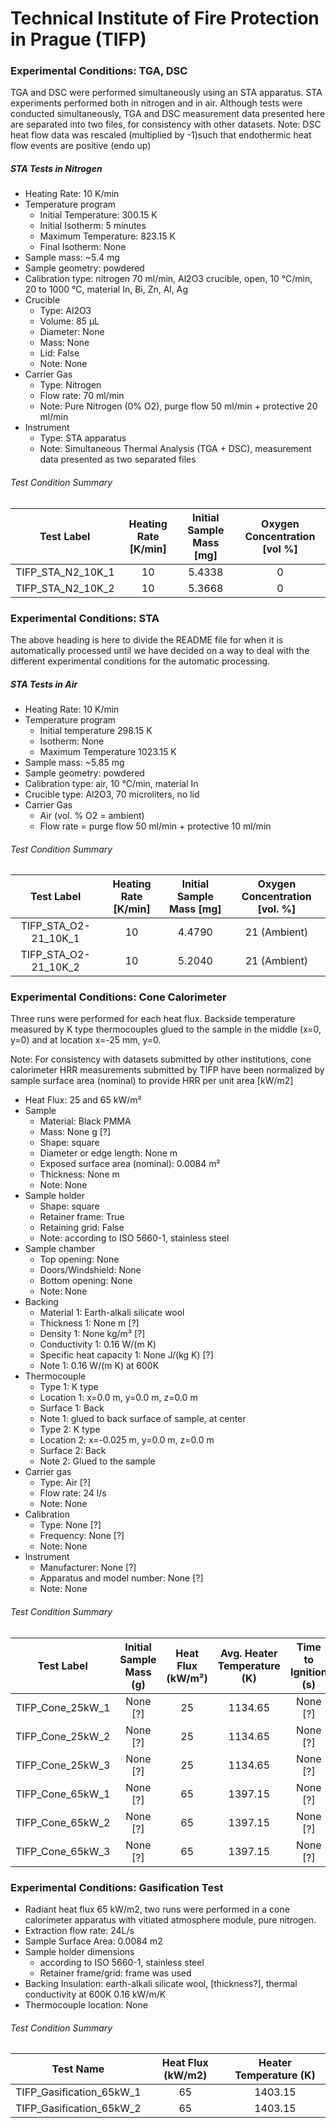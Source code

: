 # Technical Institute of Fire Protection in Prague (TIFP)

### Experimental Conditions: TGA, DSC
TGA and DSC were performed simultaneously using an STA apparatus.
STA experiments performed both in nitrogen and in air. Although tests were conducted simultaneously, TGA and DSC measurement data presented here are separated into two files, for consistency with other datasets.
Note: DSC heat flow data was rescaled (multiplied by -1)such that endothermic heat flow events are positive (endo up)

##### STA Tests in Nitrogen
* Heating Rate: 10 K/min
* Temperature program
  - Initial Temperature: 300.15 K
  - Initial Isotherm: 5 minutes
  - Maximum Temperature: 823.15 K
  - Final Isotherm: None
* Sample mass: ~5.4 mg
* Sample geometry: powdered
* Calibration type: nitrogen 70 ml/min, Al2O3 crucible, open, 10 °C/min, 20 to 1000 °C, material In, Bi, Zn, Al, Ag
* Crucible
  - Type: Al2O3
  - Volume: 85 µL
  - Diameter: None
  - Mass: None
  - Lid: False
  - Note: None
* Carrier Gas
  - Type: Nitrogen
  - Flow rate: 70 ml/min
  - Note: Pure Nitrogen (0% O2), purge flow 50 ml/min + protective 20 ml/min
* Instrument
  - Type: STA apparatus
  - Note: Simultaneous Thermal Analysis (TGA + DSC), measurement data presented as two separated files

###### Test Condition Summary

| Test Label | Heating Rate [K/min] | Initial Sample Mass [mg] | Oxygen Concentration [vol %] |
|:------:|:------:|:------:|:------:|
| TIFP\_STA\_N2\_10K\_1 | 10 | 5.4338| 0 |  
| TIFP\_STA\_N2\_10K\_2 | 10 | 5.3668| 0 |  

### Experimental Conditions: STA
The above heading is here to divide the README file for when it is automatically processed until we have decided on a way to deal with the different experimental conditions for the automatic processing.

##### STA Tests in Air
* Heating Rate: 10 K/min
* Temperature program
  - Initial temperature 298.15 K
  - Isotherm: None
  - Maximum Temperature 1023.15 K
* Sample mass: ~5.85 mg
* Sample geometry: powdered
* Calibration type: air,  10 °C/min, material In
* Crucible type: Al2O3, 70 microliters, no lid
* Carrier Gas
  - Air (vol. % O2 = ambient)
  - Flow rate = purge flow 50 ml/min + protective 10 ml/min

###### Test Condition Summary

| Test Label | Heating Rate [K/min] | Initial Sample Mass [mg] | Oxygen Concentration [vol. %] |
|:------:|:------:|:------:|:------:|
| TIFP\_STA\_O2-21\_10K\_1 | 10 | 4.4790 | 21 (Ambient) |  
| TIFP\_STA\_O2-21\_10K\_2 | 10 | 5.2040 | 21 (Ambient) |  



### Experimental Conditions: Cone Calorimeter
Three runs were performed for each heat flux. Backside temperature measured by K type thermocouples glued to the sample in the middle (x=0, y=0) and at location x=-25 mm, y=0.

Note: For consistency with datasets submitted by other institutions, cone calorimeter HRR measurements submitted by TIFP have been normalized by sample surface area (nominal) to provide HRR per unit area [kW/m2]


* Heat Flux: 25 and 65 kW/m²
* Sample
  - Material: Black PMMA
  - Mass: None g [?]
  - Shape: square
  - Diameter or edge length: None m
  - Exposed surface area (nominal): 0.0084 m²
  - Thickness: None m
  - Note: None
* Sample holder
  - Shape: square
  - Retainer frame: True
  - Retaining grid: False
  - Note: according to ISO 5660-1, stainless steel
* Sample chamber
  - Top opening: None
  - Doors/Windshield: None
  - Bottom opening: None
  - Note: None
* Backing
  - Material 1: Earth-alkali silicate wool
  - Thickness 1: None m [?]
  - Density 1: None kg/m³ [?]
  - Conductivity 1: 0.16 W/(m K)
  - Specific heat capacity 1: None J/(kg K) [?]
  - Note 1: 0.16 W/(m K) at 600K
* Thermocouple
  - Type 1: K type
  - Location 1: x=0.0 m, y=0.0 m, z=0.0 m
  - Surface 1: Back
  - Note 1: glued to back surface of sample, at center
  - Type 2: K type
  - Location 2: x=-0.025 m, y=0.0 m, z=0.0 m
  - Surface 2: Back
  - Note 2: Glued to the sample
* Carrier gas
  - Type: Air [?]
  - Flow rate: 24 l/s
  - Note: None
* Calibration
  - Type: None [?]
  - Frequency: None [?]
  - Note: None
* Instrument
  - Manufacturer: None [?]
  - Apparatus and model number: None [?]
  - Note: None

###### Test Condition Summary

| Test Label | Initial Sample Mass (g) | Heat Flux (kW/m²) | Avg. Heater Temperature (K) | Time to Ignition (s) |
|:------:|:------:|:------:|:------:|:------:|
| TIFP_Cone_25kW_1 | None [?] | 25 | 1134.65 | None [?] |
| TIFP_Cone_25kW_2 | None [?] | 25 | 1134.65 | None [?] |
| TIFP_Cone_25kW_3 | None [?] | 25 | 1134.65 | None [?] |
| TIFP_Cone_65kW_1 | None [?] | 65 | 1397.15 | None [?] |
| TIFP_Cone_65kW_2 | None [?] | 65 | 1397.15 | None [?] |
| TIFP_Cone_65kW_3 | None [?] | 65 | 1397.15 | None [?] |



### Experimental Conditions: Gasification Test

* Radiant heat flux 65 kW/m2, two runs were performed in a cone calorimeter apparatus with vitiated atmosphere module, pure nitrogen.
* Extraction flow rate: 24L/s
* Sample Surface Area: 0.0084 m2
* Sample holder dimensions
  - according to ISO 5660-1, stainless steel
  - Retainer frame/grid: frame was used
* Backing Insulation: earth-alkali silicate wool, [thickness?], thermal conductivity at 600K 0.16 kW/m/K
* Thermocouple location: None

###### Test Condition Summary

| Test Name | Heat Flux (kW/m2) | Heater Temperature (K) |
|:----------:|:------:|:---:|
| TIFP_Gasification_65kW_1 | 65 | 1403.15 |
| TIFP_Gasification_65kW_2 | 65 | 1403.15 |
